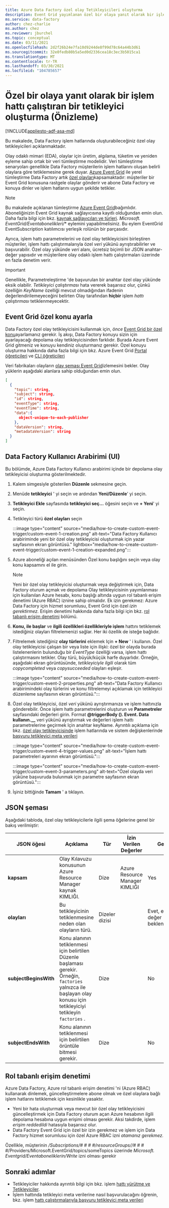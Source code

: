```yaml
---
title: Azure Data Factory özel olay Tetikleyicileri oluşturma
description: Event Grid yayımlanan özel bir olaya yanıt olarak bir işlem hattı çalıştıran Azure Data Factory özel bir tetikleyici oluşturmayı öğrenin.
ms.service: data-factory
author: chez-charlie
ms.author: chez
ms.reviewer: jburchel
ms.topic: conceptual
ms.date: 03/11/2021
ms.openlocfilehash: 2d2f26b24e7fa10d9244de8f99d78c64a44b3d61
ms.sourcegitcommit: 32e0fedb80b5a5ed0d2336cea18c3ec3b5015ca1
ms.translationtype: MT
ms.contentlocale: tr-TR
ms.lasthandoff: 03/30/2021
ms.locfileid: "104785657"
---
```

# <a name="create-a-trigger-that-runs-a-pipeline-in-response-to-a-custom-event-preview"></a>Özel bir olaya yanıt olarak bir işlem hattı çalıştıran bir tetikleyici oluşturma (Önizleme)

[!INCLUDE[appliesto-adf-asa-md](includes/appliesto-adf-asa-md.md)]

Bu makalede, Data Factory işlem hatlarında oluşturabileceğiniz özel olay tetikleyicileri açıklanmaktadır.

Olay odaklı mimari (EDA), olaylar için üretim, algılama, tüketim ve yeniden eyleme sahip ortak bir veri tümleştirme modelidir. Veri tümleştirme senaryoları genellikle Data Factory müşterilerin işlem hatlarını oluşan belirli olaylara göre tetiklemesine gerek duyar. [Azure Event Grid](https://azure.microsoft.com/services/event-grid/) ile yerel tümleştirme Data Factory artık [özel olayları](../event-grid/custom-topics.md)kapsamaktadır: müşteriler bir Event Grid konusuna rastgele olaylar gönderir ve abone Data Factory ve konuya dinler ve işlem hatlarını uygun şekilde tetikler.

> [!NOTE]
> Bu makalede açıklanan tümleştirme [Azure Event Grid](https://azure.microsoft.com/services/event-grid/)bağımlıdır. Aboneliğinizin Event Grid kaynak sağlayıcısına kayıtlı olduğundan emin olun. Daha fazla bilgi için bkz. [kaynak sağlayıcıları ve türleri](../azure-resource-manager/management/resource-providers-and-types.md#azure-portal). *Microsoft. EventGrid/Eventabonelikleri/** eylemini yapabilmelisiniz. Bu eylem EventGrid EventSubscription katılımcısı yerleşik rolünün bir parçasıdır.

Ayrıca, işlem hattı parametrelerini ve özel olay tetikleyicisini birleştiren müşteriler, işlem hattı çalıştırmalarıyla özel _veri_ yükünü ayrıştırabilirler ve başvurabilir. Özel olay yükünde _veri_ alanı, ücretsiz biçimli bir JSON anahtar-değer yapısıdır ve müşterilere olay odaklı işlem hattı çalıştırmaları üzerinde en fazla denetim verir.

> [!IMPORTANT]
> Genellikle, Parametreleştirme 'de başvurulan bir anahtar özel olay yükünde eksik olabilir. _Tetikleyici çalıştırması_ hata vererek başarısız olur, çünkü özelliğin _KeyName_ özelliği mevcut olmadığından ifadenin değerlendirilemeyeceğini belirten Olay tarafından __hiçbir__ işlem _hattı çalıştırması_ tetiklenmeyecektir.

## <a name="setup-event-grid-custom-topic"></a>Event Grid özel konu ayarla

Data Factory özel olay tetikleyicisini kullanmak için, _önce_ [Event Grid bir özel konu](../event-grid/custom-topics.md)ayarlamanız gerekir. İş akışı, Data Factory konuyu sizin için ayarlayacağı depolama olay tetikleyicisinden farklıdır. Burada Azure Event Grid gitmeniz ve konuyu kendiniz oluşturmanız gerekir. Özel konuyu oluşturma hakkında daha fazla bilgi için bkz. Azure Event Grid [Portal öğreticileri](../event-grid/custom-topics.md#azure-portal-tutorials) ve [CLI öğreticileri](../event-grid/custom-topics.md#azure-cli-tutorials)

Veri fabrikaları olayların [olay şeması Event Grid](../event-grid/event-schema.md)izlemesini bekler. Olay yüklerin aşağıdaki alanlara sahip olduğundan emin olun.

```json
[
  {
    "topic": string,
    "subject": string,
    "id": string,
    "eventType": string,
    "eventTime": string,
    "data":{
      object-unique-to-each-publisher
    },
    "dataVersion": string,
    "metadataVersion": string
  }
]
```

## <a name="data-factory-ui"></a>Data Factory Kullanıcı Arabirimi (UI)

Bu bölümde, Azure Data Factory Kullanıcı arabirimi içinde bir depolama olay tetikleyicisi oluşturma gösterilmektedir.

1. Kalem simgesiyle gösterilen **Düzenle** sekmesine geçin.

1. Menüde **tetikleyici** ' yi seçin ve ardından **Yeni/Düzenle**' yi seçin.

1. **Tetikleyici Ekle** sayfasında **tetikleyici seç...** öğesini seçin ve **+ Yeni**' yi seçin.

1. Tetikleyici türü **özel olayları** seçin

    :::image type="content" source="media/how-to-create-custom-event-trigger/custom-event-1-creation.png" alt-text="Data Factory Kullanıcı arabiriminde yeni bir özel olay tetikleyicisi oluşturmak için yazar sayfasının ekran görüntüsü." lightbox="media/how-to-create-custom-event-trigger/custom-event-1-creation-expanded.png":::

1. Azure aboneliği açılan menüsünden Özel konu başlığını seçin veya olay konu kapsamını el ile girin.

   > [!NOTE]
   > Yeni bir özel olay tetikleyicisi oluşturmak veya değiştirmek için, Data Factory oturum açmak ve depolama Olay tetikleyicisinin yayımlanması için kullanılan Azure hesabı, konu başlığı altında uygun rol tabanlı erişim denetimi (Azure RBAC) iznine sahip olmalıdır. Ek izin gerekmez: Azure Data Factory için hizmet sorumlusu, Event Grid için özel _izin gerektirmez._ Erişim denetimi hakkında daha fazla bilgi için bkz. [rol tabanlı erişim denetimi](#role-based-access-control) bölümü.

1. **Konu, ile başlar** ve **ilgili özellikleri özellikleriyle işlem** hattını tetiklemek istediğiniz olayları filtrelemenizi sağlar. Her iki özellik de isteğe bağlıdır.

1. Filtrelemek istediğiniz **olay türlerini** eklemek Için **+ New** ' i kullanın. Özel olay tetikleyicisi çalışan bir veya liste için ilişki: özel bir olayda burada listelenenlerin bulunduğu bir _EventType_ özelliği varsa, işlem hattı çalıştırmasını tetikler. Olay türü, büyük/küçük harfe duyarlıdır. Örneğin, aşağıdaki ekran görüntüsünde, _tetikleyiciyle ilgili_ olarak tüm _copycompleted_ veya _copysucceeded_ olayları eşleşir.

    :::image type="content" source="media/how-to-create-custom-event-trigger/custom-event-2-properties.png" alt-text="Data Factory Kullanıcı arabirimindeki olay türlerini ve konu filtrelemeyi açıklamak için tetikleyici düzenleme sayfasının ekran görüntüsü.":::

1. Özel olay tetikleyicisi, özel _veri_ yükünü ayrıştırmanıza ve işlem hattınızla gönderebilir. Önce işlem hattı parametrelerini oluşturun ve **Parametreler** sayfasındaki değerleri girin. Format **@triggerBody (). Event. Data kullanın.__** veri yükünü ayrıştırmak ve değerleri işlem hattı parametrelerine geçirmek Için anahtar keyName. Ayrıntılı açıklama için bkz. [özel olay tetikleyicisinde](control-flow-system-variables.md#custom-event-trigger-scope) işlem hatlarında ve sistem değişkenlerinde [başvuru tetikleyici meta verileri](how-to-use-trigger-parameterization.md)

    :::image type="content" source="media/how-to-create-custom-event-trigger/custom-event-4-trigger-values.png" alt-text="İşlem hattı parametreleri ayarının ekran görüntüsü.":::

    :::image type="content" source="media/how-to-create-custom-event-trigger/custom-event-3-parameters.png" alt-text="Özel olayda veri yüküne başvuruda bulunmak için parametre sayfasının ekran görüntüsü.":::

1. İşiniz bittiğinde **Tamam** ' a tıklayın.

## <a name="json-schema"></a>JSON şeması

Aşağıdaki tabloda, özel olay tetikleyicilerle ilgili şema öğelerine genel bir bakış verilmiştir:

| **JSON öğesi** | **Açıklama** | **Tür** | **İzin Verilen Değerler** | **Gerekli** |
| ---------------- | --------------- | -------- | ------------------ | ------------ |
| **kapsam** | Olay Kılavuzu konusunun Azure Resource Manager kaynak KIMLIĞI. | Dize | Azure Resource Manager KIMLIĞI | Yes |
| **olayları** | Bu tetikleyicinin tetiklenmesine neden olan olayların türü. | Dizeler dizisi    |  | Evet, en az bir değer beklenmektedir |
| **subjectBeginsWith** | Konu alanının tetiklenmesi için belirtilen Düzenle başlaması gerekir. Örneğin, `factories` yalnızca ile başlayan olay konusu için tetikleyiciyi tetikleyin `factories` . | Dize   | | No |
| **subjectEndsWith** | Konu alanının tetiklenmesi için belirtilen örüntüle bitmesi gerekir. | Dize   | | No |

## <a name="role-based-access-control"></a>Rol tabanlı erişim denetimi

Azure Data Factory, Azure rol tabanlı erişim denetimi 'ni (Azure RBAC) kullanarak dinlemek, güncelleştirmelere abone olmak ve özel olaylara bağlı işlem hatlarını tetiklemek için kesinlikle yasaktır.

* Yeni bir hata oluşturmak veya mevcut bir özel olay tetikleyicisini güncelleştirmek için Data Factory oturum açan Azure hesabının ilgili depolama hesabına uygun erişimi olması gerekir. Aksi takdirde, işlem _erişim reddedildi_ hatasıyla başarısız olur.
* Data Factory Event Grid için özel bir izin gerekmez ve işlem için Data Factory hizmet sorumlusu için özel Azure RBAC izni _atamanız gerekmez._

Özellikle, müşterinin _/Subscriptions/# # # #/resourceGroups//#_ # # #/Providers/Microsoft.EventGrid/topics/someTopics üzerinde _Microsoft. Eventgrid/Eventaboneliklerin/Write_ izni olması gerekir

## <a name="next-steps"></a>Sonraki adımlar

* Tetikleyiciler hakkında ayrıntılı bilgi için bkz. işlem [hattı yürütme ve Tetikleyiciler](concepts-pipeline-execution-triggers.md#trigger-execution).
* İşlem hattında tetikleyici meta verilerine nasıl başvurulacağını öğrenin, bkz. işlem [hattı çalıştırmalarıyla başvuru tetikleyici meta verileri](how-to-use-trigger-parameterization.md)
